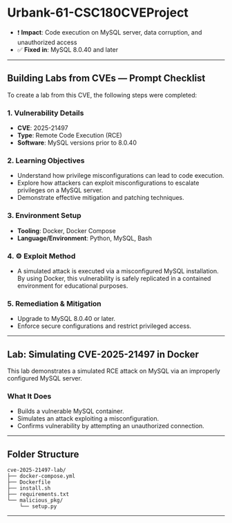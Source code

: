 # Urbank-61-CSC180CVEProject
- ❗ **Impact**: Code execution on MySQL server, data corruption, and unauthorized access
- ✅ **Fixed in**: MySQL 8.0.40 and later

---

## Building Labs from CVEs — Prompt Checklist

To create a lab from this CVE, the following steps were completed:

### 1. Vulnerability Details

- **CVE**: 2025-21497
- **Type**: Remote Code Execution (RCE)
- **Software**: MySQL versions prior to 8.0.40

### 2. Learning Objectives

- Understand how privilege misconfigurations can lead to code execution.
- Explore how attackers can exploit misconfigurations to escalate privileges on a MySQL server.
- Demonstrate effective mitigation and patching techniques.

### 3. Environment Setup

- **Tooling**: Docker, Docker Compose
- **Language/Environment**: Python, MySQL, Bash

### 4. ⚙️ Exploit Method

- A simulated attack is executed via a misconfigured MySQL installation. By using Docker, this vulnerability is safely replicated in a contained environment for educational purposes.

### 5. Remediation & Mitigation

- Upgrade to MySQL 8.0.40 or later.
- Enforce secure configurations and restrict privileged access.

---

## Lab: Simulating CVE-2025-21497 in Docker

This lab demonstrates a simulated RCE attack on MySQL via an improperly configured MySQL server.

### What It Does

- Builds a vulnerable MySQL container.
- Simulates an attack exploiting a misconfiguration.
- Confirms vulnerability by attempting an unauthorized connection.

---

## Folder Structure

    cve-2025-21497-lab/
    ├── docker-compose.yml
    ├── Dockerfile
    ├── install.sh
    ├── requirements.txt
    └── malicious_pkg/
        └── setup.py

---

